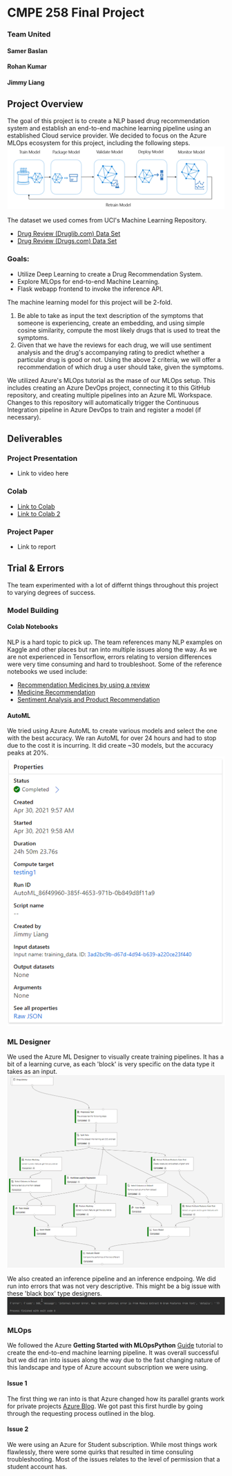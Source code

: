 # CMPE 258 Final Project
### Team United
#### Samer Baslan
#### Rohan Kumar
#### Jimmy Liang

## Project Overview
The goal of this project is to create a NLP based drug recommendation system and establish an end-to-end machine learning pipeline using an established Cloud service provider. We decided to focus on the Azure MLOps ecosystem for this project, including the following steps.
![MLOps](https://github.com/jimmyland22/AzureMLOps/blob/master/images/ml-lifecycle.png)

The dataset we used comes from UCI's Machine Learning Repository.

* [Drug Review (Druglib.com) Data Set](https://archive.ics.uci.edu/ml/datasets/Drug+Review+Dataset+%28Druglib.com%29)
* [Drug Review (Drugs.com) Data Set](https://archive.ics.uci.edu/ml/datasets/Drug+Review+Dataset+%28Drugs.com%29)

### Goals:
* Utilize Deep Learning to create a Drug Recommendation System.
* Explore MLOps for end-to-end Machine Learning. 
* Flask webapp frontend to invoke the inference API.

The machine learning model for this project will be 2-fold. 
1. Be able to take as input the text description of the symptoms that someone is experiencing, create an embedding, and using simple cosine similarity, compute the most likely drugs that is used to treat the symptoms.
2. Given that we have the reviews for each drug, we will use sentiment analysis and the drug's accompanying rating to predict whether a particular drug is good or not.
Using the above 2 criteria, we will offer a recommendation of which drug a user should take, given the symptoms.

We utilized Azure's MLOps tutorial as the mase of our MLOps setup. This includes creating an Azure DevOps project, connecting it to this GitHub repository, and creating multiple pipelines into an Azure ML Workspace. Changes to this repository will automatically trigger the Continuous Integration pipeline in Azure DevOps to train and register a model (if necessary).



## Deliverables
### Project Presentation
* Link to video here

### Colab
* [Link to Colab](https://github.com/jimmyland22/AzureMLOps/blob/master/Colab_Notebooks/Recommender_model.ipynb)
* [Link to Colab 2](https://github.com/jimmyland22/AzureMLOps/blob/master/Colab_Notebooks/final_model.ipynb)

### Project Paper
* Link to report

## Trial & Errors
The team experimented with a lot of differnt things throughout this project to varying degrees of success.

### Model Building
#### Colab Notebooks
NLP is a hard topic to pick up. The team references many NLP examples on Kaggle and other places but ran into multiple issues along the way. As we are not experienced in Tensorflow, errors relating to version differences were very time consuming and hard to troubleshoot. Some of the reference notebooks we used include:
* [Recommendation Medicines by using a review](https://www.kaggle.com/chocozzz/recommendation-medicines-by-using-a-review)
* [Medicine Recommendation](https://www.kaggle.com/annabellachen/medicine-recommendation)
* [Sentiment Analysis and Product Recommendation](https://github.com/umaraju18/Capstone_project_2/blob/master/code/amazon_electronics_recommendation.ipynb)

#### AutoML
We tried using Azure AutoML to create various models and select the one with the best accuracy. We ran AutoML for over 24 hours and had to stop due to the cost it is incurring. It did create ~30 models, but the accuracy peaks at 20%.
![AutoML Trial](https://github.com/jimmyland22/AzureMLOps/blob/master/images/automl-trial.png)

### ML Designer
We used the Azure ML Designer to visually create training pipelines. It has a bit of a learning curve, as each 'block' is very specific on the data type it takes as an input.
![Designer Trial](https://github.com/jimmyland22/AzureMLOps/blob/master/images/ml-designer.png)

We also created an inference pipeline and an inference endpoing. We did run into errors that was not very descriptive. This might be a big issue with these 'black box' type designers.
![Inference Error](https://github.com/jimmyland22/AzureMLOps/blob/master/images/inference-error.png)

### MLOps
We followed the Azure **Getting Started with MLOpsPython** [Guide](https://github.com/microsoft/MLOpsPython/blob/master/docs/getting_started.md) tutorial to create the end-to-end machine learning pipeline. It was overall successful but we did ran into issues along the way due to the fast changing nature of this landscape and type of Azure account subscription we were using.

#### Issue 1
The first thing we ran into is that Azure changed how its parallel grants work for private projects [Azure Blog](https://devblogs.microsoft.com/devops/change-in-azure-pipelines-grant-for-private-projects/). We got past this first hurdle by going through the requesting process outlined in the blog.

#### Issue 2
We were using an Azure for Student subscription. While most things work flawlessly, there were some quirks that resulted in time consuling troubleshooting. Most of the issues relates to the level of permission that a student account has. 

